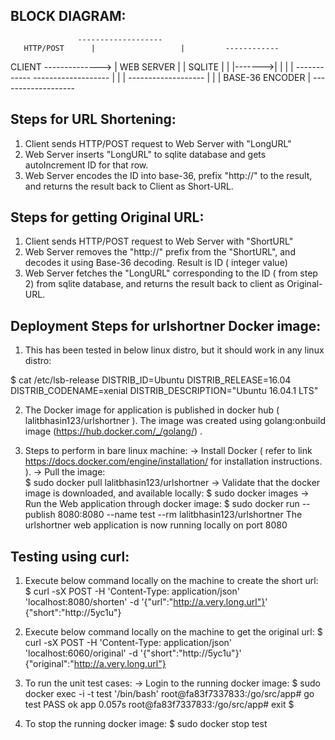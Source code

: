     
BLOCK DIAGRAM:
----------------
				   
           
		           -------------------
	   HTTP/POST      |                   |         ------------
CLIENT  -------------->   |     WEB SERVER    |        |  SQLITE    | 
		          |                   |------->|     	    |
	                  |		      |         ------------
			   -------------------
                                   |
				   | 
	                           |
	                    -------------------	
		           |                   | 
		           |   BASE-36 ENCODER |
			    -------------------
						   
               
Steps for URL Shortening:
------------------------

1. Client sends HTTP/POST request to Web Server with "LongURL" 
2. Web Server inserts "LongURL" to sqlite database and gets autoIncrement ID for that row.
3. Web Server encodes the ID into base-36, prefix "http://" to the result,  and returns the result back to Client as Short-URL.


Steps for getting Original URL:
-----------------------

1. Client sends HTTP/POST request to Web Server with "ShortURL"
2. Web Server removes the "http://" prefix from the "ShortURL", and decodes it using Base-36 decoding. Result is ID ( integer value)
3. Web Server fetches the "LongURL" corresponding to the ID ( from step 2) from sqlite database, and returns the result back to client as Original-URL.

Deployment Steps for urlshortner Docker image:
---------------------------------------------

1. This has been tested in below linux distro, but it should work in any linux distro:

$ cat /etc/lsb-release
DISTRIB_ID=Ubuntu
DISTRIB_RELEASE=16.04
DISTRIB_CODENAME=xenial
DISTRIB_DESCRIPTION="Ubuntu 16.04.1 LTS"


2. The Docker image for application is published in docker hub ( lalitbhasin123/urlshortner ). The image was created using golang:onbuild image (https://hub.docker.com/_/golang/) .

3. Steps to perform in bare linux machine:
     -> Install Docker ( refer to link  https://docs.docker.com/engine/installation/ for installation instructions. ).
     -> Pull the image:          
		$ sudo docker pull lalitbhasin123/urlshortner
      -> Validate that the docker image is downloaded, and available locally:
      		$  sudo docker images
      -> Run the Web application through docker image:
      		$  sudo docker run --publish 8080:8080 --name test --rm lalitbhasin123/urlshortner
	The urlshortner web application is now running locally on port 8080
	

Testing using curl:
-------------------
 1. Execute below command locally on the machine to create the short url:
         $ curl -sX POST -H 'Content-Type: application/json' 'localhost:8080/shorten' -d '{"url":"http://a.very.long.url"}'
         {"short":"http://5yc1u"}
	 
 2. Execute below command locally on the machine to get the original url:
         $ curl -sX POST -H 'Content-Type: application/json' 'localhost:6060/original' -d '{"short":"http://5yc1u"}'
         {"original":"http://a.very.long.url"}
	 
3. To run the unit test cases:
	-> Login to the running docker image:
	      $ sudo docker exec -i -t test '/bin/bash'
	      root@fa83f7337833:/go/src/app# go test
              PASS
              ok      app     0.057s
              root@fa83f7337833:/go/src/app# exit
	      $
	   
4. To stop the running docker image:
	$  sudo docker stop test



		

	
 
 


